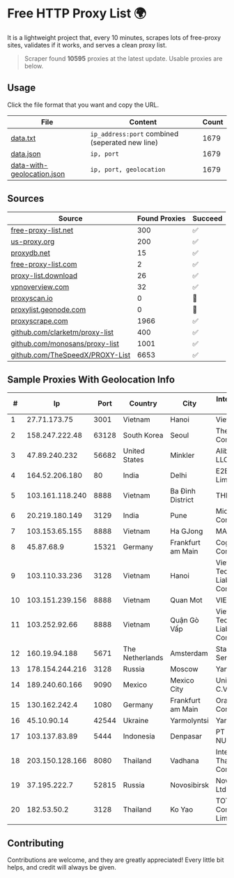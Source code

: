 
# Free HTTP Proxy List 🌍

It is a lightweight project that, every 10 minutes, scrapes lots of free-proxy sites, validates if it works, and serves a clean proxy list.


> Scraper found **10595** proxies at the latest update. Usable proxies are below.

## Usage

Click the file format that you want and copy the URL.


|File|Content|Count|
|----|-------|-----|
|[data.txt](https://raw.githubusercontent.com/themiralay/Proxy-List-World/master/data.txt)|`ip_address:port` combined (seperated new line)|1679|
|[data.json](https://raw.githubusercontent.com/themiralay/Proxy-List-World/master/data.json)|`ip, port`|1679|
|[data-with-geolocation.json](https://raw.githubusercontent.com/themiralay/Proxy-List-World/master/data-with-geolocation.json)|`ip, port, geolocation`|1679|

## Sources

|Source|Found Proxies|Succeed|
|------|-------------|-------|
|[free-proxy-list.net](https://free-proxy-list.net)|300|✅|
|[us-proxy.org](https://www.us-proxy.org)|200|✅|
|[proxydb.net](http://proxydb.net)|15|✅|
|[free-proxy-list.com](https://free-proxy-list.com/?page=&port=&type%5B%5D=http&type%5B%5D=https&up_time=0&search=Search)|2|✅|
|[proxy-list.download](https://www.proxy-list.download/HTTP)|26|✅|
|[vpnoverview.com](https://vpnoverview.com/privacy/anonymous-browsing/free-proxy-servers)|32|✅|
|[proxyscan.io](https://www.proxyscan.io)|0|🚫|
|[proxylist.geonode.com](https://proxylist.geonode.com/api/proxy-list?limit=300&page=1&sort_by=lastChecked&sort_type=desc&protocols=http,https)|0|🚫|
|[proxyscrape.com](https://api.proxyscrape.com/v2/?request=displayproxies&protocol=http&timeout=10000&country=all&ssl=all&anonymity=all)|1966|✅|
|[github.com/clarketm/proxy-list](https://raw.githubusercontent.com/clarketm/proxy-list/master/proxy-list-raw.txt)|400|✅|
|[github.com/monosans/proxy-list](https://raw.githubusercontent.com/monosans/proxy-list/main/proxies/http.txt)|1001|✅|
|[github.com/TheSpeedX/PROXY-List](https://raw.githubusercontent.com/TheSpeedX/PROXY-List/master/http.txt)|6653|✅|


## Sample Proxies With Geolocation Info

|#|Ip|Port|Country|City|Internet Service Provider|
|-|--|----|-------|----|-------------------------|
|1|27.71.173.75|3001|Vietnam|Hanoi|Viettel Group|
|2|158.247.222.48|63128|South Korea|Seoul|The Constant Company, LLC|
|3|47.89.240.232|56682|United States|Minkler|Alibaba.com LLC|
|4|164.52.206.180|80|India|Delhi|E2E Networks Limited|
|5|103.161.118.240|8888|Vietnam|Ba Đình District|THIENCO|
|6|20.219.180.149|3129|India|Pune|Microsoft Corporation|
|7|103.153.65.155|8888|Vietnam|Ha GJong|MAT-HN|
|8|45.87.68.9|15321|Germany|Frankfurt am Main|Cogent Communications|
|9|103.110.33.236|3128|Vietnam|Hanoi|Viet Digital Technology Liability Company|
|10|103.151.239.156|8888|Vietnam|Quan Mot|VIETBRANDS|
|11|103.252.92.66|8888|Vietnam|Quận Gò Vấp|Viet Digital Technology Liability Company|
|12|160.19.94.188|5671|The Netherlands|Amsterdam|Stallion Network Services Limited|
|13|178.154.244.216|3128|Russia|Moscow|Yandex Cloud|
|14|189.240.60.166|9090|Mexico|Mexico City|Uninet S.A. de C.V.|
|15|130.162.242.4|1080|Germany|Frankfurt am Main|Oracle Corporation|
|16|45.10.90.14|42544|Ukraine|Yarmolyntsi|Yarnet LLC|
|17|103.137.83.89|5444|Indonesia|Denpasar|PT TELIO INTI NUSA|
|18|203.150.128.166|8080|Thailand|Vadhana|Internet Thailand Company Ltd|
|19|37.195.222.7|52815|Russia|Novosibirsk|Novotelecom Ltd.|
|20|182.53.50.2|3128|Thailand|Ko Yao|TOT Public Company Limited|



## Contributing

Contributions are welcome, and they are greatly appreciated! Every
little bit helps, and credit will always be given.

